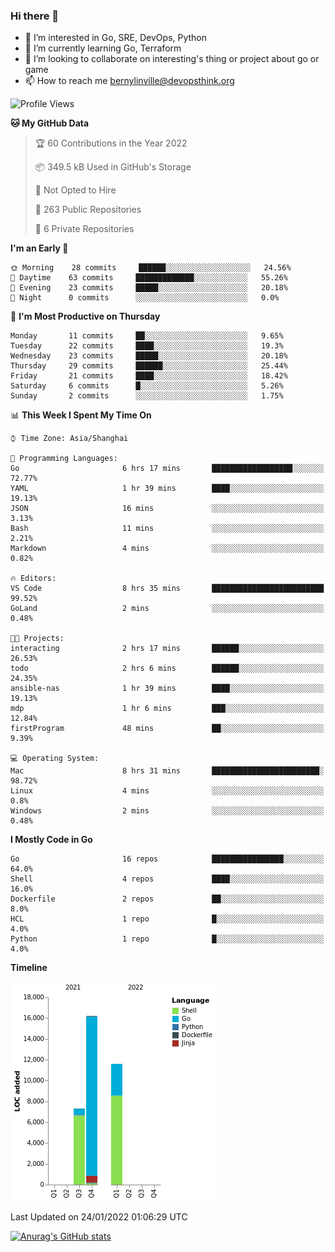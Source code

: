### Hi there 👋

- 👀 I’m interested in Go, SRE, DevOps, Python
- 🌱 I’m currently learning Go, Terraform
- 👯 I’m looking to collaborate on interesting's thing or project about go or game
- 📫 How to reach me bernylinville@devopsthink.org

<!--START_SECTION:waka-->
![Profile Views](http://img.shields.io/badge/Profile%20Views-0-blue)

**🐱 My GitHub Data** 

> 🏆 60 Contributions in the Year 2022
 > 
> 📦 349.5 kB Used in GitHub's Storage 
 > 
> 🚫 Not Opted to Hire
 > 
> 📜 263 Public Repositories 
 > 
> 🔑 6 Private Repositories  
 > 
**I'm an Early 🐤** 

```text
🌞 Morning    28 commits     ██████░░░░░░░░░░░░░░░░░░░   24.56% 
🌆 Daytime    63 commits     █████████████░░░░░░░░░░░░   55.26% 
🌃 Evening    23 commits     █████░░░░░░░░░░░░░░░░░░░░   20.18% 
🌙 Night      0 commits      ░░░░░░░░░░░░░░░░░░░░░░░░░   0.0%

```
📅 **I'm Most Productive on Thursday** 

```text
Monday       11 commits     ██░░░░░░░░░░░░░░░░░░░░░░░   9.65% 
Tuesday      22 commits     ████░░░░░░░░░░░░░░░░░░░░░   19.3% 
Wednesday    23 commits     █████░░░░░░░░░░░░░░░░░░░░   20.18% 
Thursday     29 commits     ██████░░░░░░░░░░░░░░░░░░░   25.44% 
Friday       21 commits     ████░░░░░░░░░░░░░░░░░░░░░   18.42% 
Saturday     6 commits      █░░░░░░░░░░░░░░░░░░░░░░░░   5.26% 
Sunday       2 commits      ░░░░░░░░░░░░░░░░░░░░░░░░░   1.75%

```


📊 **This Week I Spent My Time On** 

```text
⌚︎ Time Zone: Asia/Shanghai

💬 Programming Languages: 
Go                       6 hrs 17 mins       ██████████████████░░░░░░░   72.77% 
YAML                     1 hr 39 mins        ████░░░░░░░░░░░░░░░░░░░░░   19.13% 
JSON                     16 mins             ░░░░░░░░░░░░░░░░░░░░░░░░░   3.13% 
Bash                     11 mins             ░░░░░░░░░░░░░░░░░░░░░░░░░   2.21% 
Markdown                 4 mins              ░░░░░░░░░░░░░░░░░░░░░░░░░   0.82%

🔥 Editors: 
VS Code                  8 hrs 35 mins       █████████████████████████   99.52% 
GoLand                   2 mins              ░░░░░░░░░░░░░░░░░░░░░░░░░   0.48%

🐱‍💻 Projects: 
interacting              2 hrs 17 mins       ██████░░░░░░░░░░░░░░░░░░░   26.53% 
todo                     2 hrs 6 mins        ██████░░░░░░░░░░░░░░░░░░░   24.35% 
ansible-nas              1 hr 39 mins        ████░░░░░░░░░░░░░░░░░░░░░   19.13% 
mdp                      1 hr 6 mins         ███░░░░░░░░░░░░░░░░░░░░░░   12.84% 
firstProgram             48 mins             ██░░░░░░░░░░░░░░░░░░░░░░░   9.39%

💻 Operating System: 
Mac                      8 hrs 31 mins       ████████████████████████░   98.72% 
Linux                    4 mins              ░░░░░░░░░░░░░░░░░░░░░░░░░   0.8% 
Windows                  2 mins              ░░░░░░░░░░░░░░░░░░░░░░░░░   0.48%

```

**I Mostly Code in Go** 

```text
Go                       16 repos            ████████████████░░░░░░░░░   64.0% 
Shell                    4 repos             ████░░░░░░░░░░░░░░░░░░░░░   16.0% 
Dockerfile               2 repos             ██░░░░░░░░░░░░░░░░░░░░░░░   8.0% 
HCL                      1 repo              █░░░░░░░░░░░░░░░░░░░░░░░░   4.0% 
Python                   1 repo              █░░░░░░░░░░░░░░░░░░░░░░░░   4.0%

```


**Timeline**

![Chart not found](https://raw.githubusercontent.com/bernylinville/bernylinville/main/charts/bar_graph.png) 


 Last Updated on 24/01/2022 01:06:29 UTC
<!--END_SECTION:waka-->

[![Anurag's GitHub stats](https://github-readme-stats.vercel.app/api?username=bernylinville)](https://github.com/anuraghazra/github-readme-stats)


<!--
**kylechou-dunk/kylechou-dunk** is a ✨ _special_ ✨ repository because its `README.md` (this file) appears on your GitHub profile.

Here are some ideas to get you started:

- 🔭 I’m currently working on ...
- 🌱 I’m currently learning ...
- 👯 I’m looking to collaborate on ...
- 🤔 I’m looking for help with ...
- 💬 Ask me about ...
- 📫 How to reach me: ...
- 😄 Pronouns: ...
- ⚡ Fun fact: ...
-->

